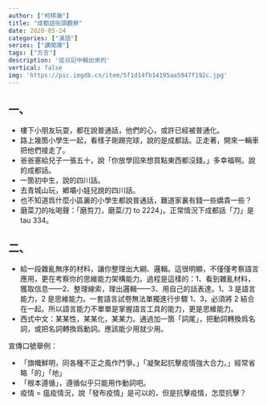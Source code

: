 ```yaml
---
author: ["柯棋瀚"]
title: "成都話街頭觀察"
date: 2020-05-24
categories: ["漢語"]
series: ["講閒譚"]
tags: ["方言"]
description: '從日記中輯出來的'
vertical: false
img: 'https://pic.imgdb.cn/item/5f1d14fb14195aa5947f192c.jpg'
---
```


## 一、

- 樓下小朋友玩耍，都在說普通話，他們的心，或許已經被普通化。
- 路上幾箇小學生一起，看樣子剛踢完球，說的是成都話。正走著，開來一輛車把他們接走了。
- 爸爸塞給兒子一張五十，說「你放學回來想買點東西都沒錢。」多幸福啊。說的成都話。
- 一箇初中生，說的四川話。
- 去青城山玩，鄕壩小娃兒說的四川話。
- 也不知道爲什麼小區裏的小學生都說普通話，難道家裏有錢一些嬌貴一些？
- 磨菜刀的吆喝聲：「磨剪刀，磨菜/刀 to 2224」。正常情況下成都話「刀」是 tau 334。

## 二、

- 給一段雜亂無序的材料，讓你整理出大綱、邏輯。這很明顯，不僅僅考察語言應用，更在考察你的思維能力架構能力。過程是這樣的：1、看到雜亂材料，獲取信息——2、整理線索，理出邏輯——3、用自己的話表達。1、3 是語言能力，2 是思維能力。一套語言試卷無法單獨進行步驟 1、3，必須將 2 結合在一起。所以語言能力不單單是掌握語言工具的能力，更是思維能力。
- 西式中文：某某性，某某化，某某力。通過加一箇「詞尾」，把動詞轉換爲名詞，或把名詞轉換爲動詞。應該能少用就少用。

宣傳口號舉例：

- 「旗幟鮮明，同各種不正之風作鬥爭。」「凝聚起抗擊疫情強大合力。」經常省略「的」「地」
- 「根本遵循」，遵循似乎只能用作動詞吧。
- 疫情 = 瘟疫情況，說「發布疫情」是可以的，但是抗擊疫情，怎麼抗擊？
